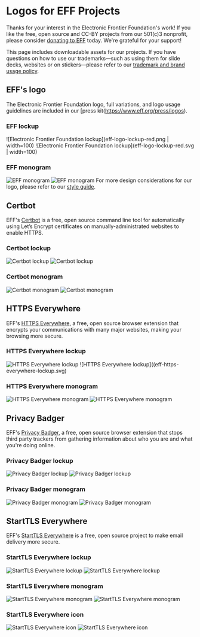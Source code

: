 # Logos for EFF Projects
Thanks for your interest in the Electronic Frontier Foundation's work! If you like the free, open source and CC-BY projects from our 501(c)3 nonprofit, please consider [donating to EFF](https://supporters.eff.org/donate) today. We're grateful for your support!

This page includes downloadable assets for our projects. If you have questions on how to use our trademarks—such as using them for slide decks, websites or on stickers—please refer to our [trademark and brand usage policy](https://www.eff.org/pages/trademark-and-brand-usage-policy).

## EFF's logo
The Electronic Frontier Foundation logo, full variations, and logo usage guidelines are included in our [press kit(https://www.eff.org/press/logos).

### EFF lockup
![Electronic Frontier Foundation lockup](eff-logo-lockup-red.png | width=100)
![Electronic Frontier Foundation lockup](eff-logo-lockup-red.svg | width=100)

### EFF monogram
![EFF monogram](eff-logo-monogram-red.png)
![EFF monogram](eff-logo-monogram-red.svg)
For more design considerations for our logo, please refer to our [style guide](/styeguide).

## Certbot
EFF's [Certbot](certbot.eff.org) is a free, open source command line tool for automatically using Let’s Encrypt certificates on manually-administrated websites to enable HTTPS.

### Certbot lockup
![Certbot lockup](eff-certbot-lockup/.png)
![Certbot lockup](eff-certbot-lockup/.svg)

### Certbot monogram
![Certbot monogram](eff-certbot-monogram.png)
![Certbot monogram](eff-certbot-monogram.svg)

## HTTPS Everywhere
EFF's [HTTPS Everywhere](eff.org/https-everywhere), a free, open source browser extension that encrypts your communications with many major websites, making your browsing more secure.

### HTTPS Everywhere lockup
![HTTPS Everywhere lockup](eff-https-everywhere-lockup.png)
![HTTPS Everywhere lockup]((eff-https-everywhere-lockup.svg)

### HTTPS Everywhere monogram
![HTTPS Everywhere monogram](eff-httpseverywhere-monogram.png)
![HTTPS Everywhere monogram](eff-httpseverywhere-monogram.svg)

## Privacy Badger
EFF's [Privacy Badger](eff.org/privacybadger), a free, open source browser extension that stops third party trackers from gathering information about who you are and what you're doing online.

### Privacy Badger lockup
![Privacy Badger lockup](eff-privacybadger-lockup.png)
![Privacy Badger lockup](eff-privacybadger-lockup.svg)

### Privacy Badger monogram
![Privacy Badger monogram](eff-privacybadger-monogram.png)
![Privacy Badger monogram](eff-privacybadger-monogram.png)

## StartTLS Everywhere
EFF's [StartTLS Everywhere](starttls-everywhere.org) is a free, open source project to make email delivery more secure.

### StartTLS Everywhere lockup
![StartTLS Everywhere lockup](eff-starttlseverywhere-lockup.png)
![StartTLS Everywhere lockup](eff-starttlseverywhere-lockup.svg)

### StartTLS Everywhere monogram
![StartTLS Everywhere monogram](eff-starttlseverywhere-monogram.png)
![StartTLS Everywhere monogram](eff-starttlseverywhere-monogram.svg)

### StartTLS Everywhere icon
![StartTLS Everywhere icon](eff-starttlseverywhere-icon.png)
![StartTLS Everywhere icon](eff-starttlseverywhere-icon.svg)
